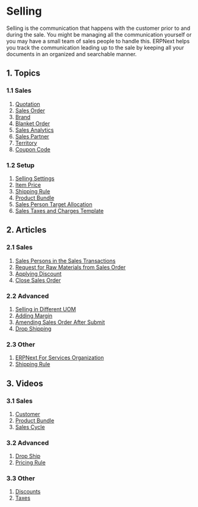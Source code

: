 <!-- add-breadcrumbs -->
# Selling

Selling is the communication that happens with the customer prior to and
during the sale. You might be managing all the communication yourself or you
may have a small team of sales people to handle this. ERPNext helps you track
the communication leading up to the sale by keeping all your documents in an
organized and searchable manner.

## 1. Topics

### 1.1 Sales
1. [Quotation](/docs/v13/user/manual/en/selling/quotation)
1. [Sales Order](/docs/v13/user/manual/en/selling/sales-order)
1. [Brand](/docs/v13/user/manual/en/selling/brand)
1. [Blanket Order](/docs/v13/user/manual/en/selling/blanket-order)
1. [Sales Analytics](/docs/v13/user/manual/en/selling/sales-analytics)
1. [Sales Partner](/docs/v13/user/manual/en/selling/sales-partner)
1. [Territory](/docs/v13/user/manual/en/selling/territory)
1. [Coupon Code](/docs/v13/user/manual/en/website/coupon-code)

### 1.2 Setup
1. [Selling Settings](/docs/v13/user/manual/en/selling/selling-settings)
1. [Item Price](/docs/v13/user/manual/en/stock/item-price)
1. [Shipping Rule](/docs/v13/user/manual/en/selling/shipping-rule)
1. [Product Bundle](/docs/v13/user/manual/en/selling/product-bundle)
1. [Sales Person Target Allocation](/docs/v13/user/manual/en/selling/sales-person-target-allocation)
1. [Sales Taxes and Charges Template](/docs/v13/user/manual/en/selling/sales-taxes-and-charges-template)

## 2. Articles
### 2.1 Sales
1. [Sales Persons in the Sales Transactions](/docs/v13/user/manual/en/selling/articles/sales-persons-in-the-sales-transactions)
1. [Request for Raw Materials from Sales Order](/docs/v13/user/manual/en/selling/articles/request-for-raw-materials-from-sales-order)
1. [Applying Discount](/docs/v13/user/manual/en/selling/articles/applying-discount)
1. [Close Sales Order](/docs/v13/user/manual/en/selling/articles/close-sales-order)

### 2.2 Advanced
1. [Selling in Different UOM](/docs/v13/user/manual/en/selling/articles/Selling-in-different-UOM)
1. [Adding Margin](/docs/v13/user/manual/en/selling/articles/adding-margin)
1. [Amending Sales Order After Submit](/docs/v13/user/manual/en/selling/articles/amending-sales-order-after-submit)
1. [Drop Shipping](/docs/v13/user/manual/en/selling/articles/drop-shipping)

### 2.3 Other
1. [ERPNext For Services Organization](/docs/v13/user/manual/en/selling/articles/erpnext-for-services-organization)
1. [Shipping Rule](/docs/v13/user/manual/en/selling/articles/shipping-rule)

## 3. Videos
### 3.1 Sales
1. [Customer](/docs/v13/user/videos/learn/customer-and-supplier.html)
1. [Product Bundle](/docs/v13/user/videos/learn/product-bundle.html)
1. [Sales Cycle](/docs/v13/user/videos/learn/sales-cycle.html)

### 3.2 Advanced
1. [Drop Ship](/docs/v13/user/videos/learn/drop-ship.html)
1. [Pricing Rule](/docs/v13/user/videos/learn/pricing-rule.html)

### 3.3 Other
1. [Discounts](/docs/v13/user/videos/learn/discounts.html)
1. [Taxes](/docs/v13/user/videos/learn/taxes.html)
